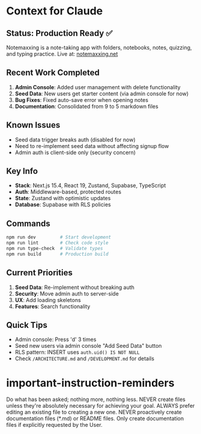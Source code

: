 # Context for Claude

## Status: Production Ready ✅

Notemaxxing is a note-taking app with folders, notebooks, notes, quizzing, and typing practice.
Live at: [notemaxxing.net](https://notemaxxing.net)

## Recent Work Completed

1. **Admin Console**: Added user management with delete functionality
2. **Seed Data**: New users get starter content (via admin console for now)
3. **Bug Fixes**: Fixed auto-save error when opening notes
4. **Documentation**: Consolidated from 9 to 5 markdown files

## Known Issues

- Seed data trigger breaks auth (disabled for now)
- Need to re-implement seed data without affecting signup flow
- Admin auth is client-side only (security concern)

## Key Info

- **Stack**: Next.js 15.4, React 19, Zustand, Supabase, TypeScript
- **Auth**: Middleware-based, protected routes
- **State**: Zustand with optimistic updates
- **Database**: Supabase with RLS policies

## Commands

```bash
npm run dev         # Start development
npm run lint        # Check code style
npm run type-check  # Validate types
npm run build       # Production build
```

## Current Priorities

1. **Seed Data**: Re-implement without breaking auth
2. **Security**: Move admin auth to server-side
3. **UX**: Add loading skeletons
4. **Features**: Search functionality

## Quick Tips

- Admin console: Press 'd' 3 times
- Seed new users via admin console "Add Seed Data" button
- RLS pattern: INSERT uses `auth.uid() IS NOT NULL`
- Check `/ARCHITECTURE.md` and `/DEVELOPMENT.md` for details

# important-instruction-reminders

Do what has been asked; nothing more, nothing less.
NEVER create files unless they're absolutely necessary for achieving your goal.
ALWAYS prefer editing an existing file to creating a new one.
NEVER proactively create documentation files (\*.md) or README files. Only create documentation files if explicitly requested by the User.
